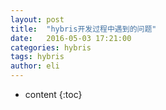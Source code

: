 ```yaml
---
layout: post
title:  "hybris开发过程中遇到的问题"
date:   2016-05-03 17:21:00
categories: hybris
tags: hybris
author: eli
---
```

* content
{:toc}
